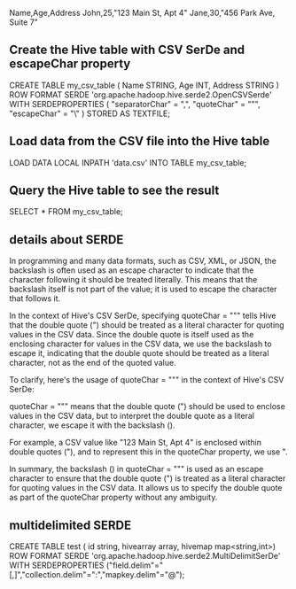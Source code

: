 Name,Age,Address
John,25,"123 Main St, Apt 4"
Jane,30,"456 Park Ave, Suite 7"


## Create the Hive table with CSV SerDe and escapeChar property
CREATE TABLE my_csv_table (
  Name STRING,
  Age INT,
  Address STRING
)
ROW FORMAT SERDE 'org.apache.hadoop.hive.serde2.OpenCSVSerde'
WITH SERDEPROPERTIES (
  "separatorChar" = ",",
  "quoteChar" = "\"",
  "escapeChar" = "\\"
)
STORED AS TEXTFILE;

## Load data from the CSV file into the Hive table
LOAD DATA LOCAL INPATH 'data.csv' INTO TABLE my_csv_table;

## Query the Hive table to see the result
SELECT * FROM my_csv_table;

## details about SERDE

In programming and many data formats, such as CSV, XML, or JSON, the backslash is often used as an escape character to indicate that the character following it should be treated literally. This means that the backslash itself is not part of the value; it is used to escape the character that follows it.

In the context of Hive's CSV SerDe, specifying quoteChar = "\"" tells Hive that the double quote (") should be treated as a literal character for quoting values in the CSV data. Since the double quote is itself used as the enclosing character for values in the CSV data, we use the backslash to escape it, indicating that the double quote should be treated as a literal character, not as the end of the quoted value.

To clarify, here's the usage of quoteChar = "\"" in the context of Hive's CSV SerDe:

quoteChar = "\"" means that the double quote (") should be used to enclose values in the CSV data, but to interpret the double quote as a literal character, we escape it with the backslash (\).

For example, a CSV value like "123 Main St, Apt 4" is enclosed within double quotes ("), and to represent this in the quoteChar property, we use \".

In summary, the backslash (\) in quoteChar = "\"" is used as an escape character to ensure that the double quote (") is treated as a literal character for quoting values in the CSV data. It allows us to specify the double quote as part of the quoteChar property without any ambiguity.

## multidelimited SERDE
CREATE TABLE test (
 id string,
 hivearray array<binary>,
 hivemap map<string,int>) 
ROW FORMAT SERDE 'org.apache.hadoop.hive.serde2.MultiDelimitSerDe'                  
WITH SERDEPROPERTIES ("field.delim"="[,]","collection.delim"=":","mapkey.delim"="@");


